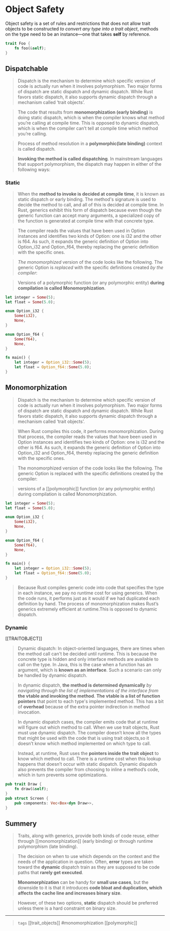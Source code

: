 
# Object Safety
Object safety is a set of rules and restrictions that does not allow trait objects to be constructed
*to convert any type into a trait object*, methods on the type need to be an instance—one that takes **self** by reference.
```rust
trait Foo {
    fn foo(&self);
}
```
## Dispatchable

> Dispatch is the mechanism to determine which specific version of code is actually run when it involves polymorphism. Two major forms of dispatch are static dispatch and dynamic dispatch. While Rust favors static dispatch, it also supports dynamic dispatch through a mechanism called ‘trait objects’.

>The code that results from **monomorphization (early binding)** is doing static dispatch, which is when the compiler knows what method you’re calling at compile time. This is opposed to dynamic dispatch, which is when the compiler can’t tell at compile time which method you’re calling.

> Process of method resolution in a **polymorphic(late binding)** context is called dispatch.

> **Invoking the method is called dispatching**. In mainstream languages that support polymorphism, the dispatch may happen in either of the following ways:

### Static


> When the **method to invoke is decided at compile time**, it is known as static dispatch or early binding. The method's signature is used to decide the method to call, and all of this is decided at compile time. In Rust, generics exhibit this form of dispatch because even though the generic function can accept many arguments, a specialized copy of the function is generated at compile time with that concrete type.

> The compiler reads the values that have been used in Option<T> instances and identifies two kinds of Option<T>: one is i32 and the other is f64. As such, it expands the generic definition of Option<T> into Option_i32 and Option_f64, thereby replacing the generic definition with the specific ones.

> *The monomorphized* version of the code looks like the following. The generic Option<T> is *replaced* with the specific definitions created *by the compiler*:

> Versions of a polymorphic function (or any polymorphic entity) **during compilation is called Monomorphization**.

```rust
let integer = Some(5);
let float = Some(5.0);

enum Option_i32 {
    Some(i32),
    None,
}

enum Option_f64 {
    Some(f64),
    None,
}

fn main() {
    let integer = Option_i32::Some(5);
    let float = Option_f64::Some(5.0);
}
```

## Monomorphization

> Dispatch is the mechanism to determine which specific version of code is actually run when it involves polymorphism. Two major forms of dispatch are static dispatch and dynamic dispatch. While Rust favors static dispatch, it also supports dynamic dispatch through a mechanism called ‘trait objects’.

> When Rust compiles this code, it performs monomorphization. During that process, the compiler reads the values that have been used in Option<T> instances and identifies two kinds of Option<T>: one is i32 and the other is f64. As such, it expands the generic definition of Option<T> into Option_i32 and Option_f64, thereby replacing the generic definition with the specific ones.

> The monomorphized version of the code looks like the following. The generic Option<T> is replaced with the specific definitions created by the compiler:

> versions of a [[polymorphic]] function (or any polymorphic entity) during compilation is called Monomorphization.

```rust
let integer = Some(5);
let float = Some(5.0);

enum Option_i32 {
    Some(i32),
    None,
}

enum Option_f64 {
    Some(f64),
    None,
}

fn main() {
    let integer = Option_i32::Some(5);
    let float = Option_f64::Some(5.0);
}
```
> Because Rust compiles generic code into code that specifies the type in each instance, we pay no runtime cost for using generics. When the code runs, it performs just as it would if we had duplicated each definition by hand. The process of monomorphization makes Rust’s generics extremely efficient at runtime.This is opposed to dynamic dispatch.

### Dynamic

[[TRAITOBJECT]]

> Dynamic dispatch: In object-oriented languages, there are times when the method call can't be decided until runtime. This is because the concrete type is hidden and only interface methods are available to call on the type. In Java, this is the case when a function has an argument, which is **known as an interface**. Such a scenario can only be handled by dynamic dispatch. 

> In dynamic dispatch, **the method is determined dynamically** *by navigating through the list of implementations of the interface from* **the vtable and invoking the method**. 
> **The vtable is a list of function pointers** that point to each type's implemented method. This has a bit of **overhead** because of the extra pointer indirection in method invocation.

> In dynamic dispatch cases, the compiler emits code that at runtime will figure out which method to call.
> When we use trait objects, Rust must use dynamic dispatch.
> The compiler doesn’t know all the types that might be used with the code that is using trait objects,so it doesn’t know which method implemented on which type to call. 

> Instead, at runtime, Rust uses the **pointers inside the trait object** to know which method to call. There is a runtime cost when this lookup happens that doesn’t occur with static dispatch. Dynamic dispatch also prevents the compiler from choosing to inline a method’s code, which in turn prevents some optimizations.

```rust
pub trait Draw {
    fn draw(&self);
}
pub struct Screen {
    pub components: Vec<Box<dyn Draw>>,
}
```

## Summery

> Traits, along with generics, provide both kinds of code reuse, either through [[monomorphization]] (early binding) or through runtime polymorphism (late binding). 

> The decision on when to use which depends on the context and the needs of the application in question. Often, **error** types are taken toward the **dynamic** dispatch train as they are supposed to be code paths that **rarely get executed**. 

> **Monomorphization** can be handy for **small use cases**, but the downside to it is that it introduces **code bloat and duplication, which affects the cache line and increases binary size**. 

> However, of these two options, **static** dispatch should be preferred unless there is a hard constraint on binary size.

---

> `tags` [[trait_objects]] #monomorphization [[polymorphic]]
